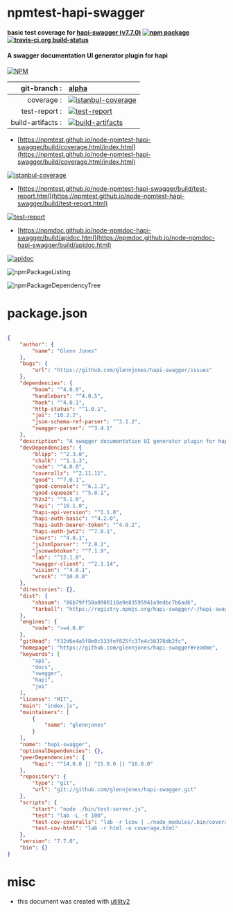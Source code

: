 # npmtest-hapi-swagger

#### basic test coverage for  [hapi-swagger (v7.7.0)](https://github.com/glennjones/hapi-swagger#readme)  [![npm package](https://img.shields.io/npm/v/npmtest-hapi-swagger.svg?style=flat-square)](https://www.npmjs.org/package/npmtest-hapi-swagger) [![travis-ci.org build-status](https://api.travis-ci.org/npmtest/node-npmtest-hapi-swagger.svg)](https://travis-ci.org/npmtest/node-npmtest-hapi-swagger)

#### A swagger documentation UI generator plugin for hapi

[![NPM](https://nodei.co/npm/hapi-swagger.png?downloads=true&downloadRank=true&stars=true)](https://www.npmjs.com/package/hapi-swagger)

| git-branch : | [alpha](https://github.com/npmtest/node-npmtest-hapi-swagger/tree/alpha)|
|--:|:--|
| coverage : | [![istanbul-coverage](https://npmtest.github.io/node-npmtest-hapi-swagger/build/coverage.badge.svg)](https://npmtest.github.io/node-npmtest-hapi-swagger/build/coverage.html/index.html)|
| test-report : | [![test-report](https://npmtest.github.io/node-npmtest-hapi-swagger/build/test-report.badge.svg)](https://npmtest.github.io/node-npmtest-hapi-swagger/build/test-report.html)|
| build-artifacts : | [![build-artifacts](https://npmtest.github.io/node-npmtest-hapi-swagger/glyphicons_144_folder_open.png)](https://github.com/npmtest/node-npmtest-hapi-swagger/tree/gh-pages/build)|

- [https://npmtest.github.io/node-npmtest-hapi-swagger/build/coverage.html/index.html](https://npmtest.github.io/node-npmtest-hapi-swagger/build/coverage.html/index.html)

[![istanbul-coverage](https://npmtest.github.io/node-npmtest-hapi-swagger/build/screenCapture.buildCi.browser.%252Ftmp%252Fbuild%252Fcoverage.lib.html.png)](https://npmtest.github.io/node-npmtest-hapi-swagger/build/coverage.html/index.html)

- [https://npmtest.github.io/node-npmtest-hapi-swagger/build/test-report.html](https://npmtest.github.io/node-npmtest-hapi-swagger/build/test-report.html)

[![test-report](https://npmtest.github.io/node-npmtest-hapi-swagger/build/screenCapture.buildCi.browser.%252Ftmp%252Fbuild%252Ftest-report.html.png)](https://npmtest.github.io/node-npmtest-hapi-swagger/build/test-report.html)

- [https://npmdoc.github.io/node-npmdoc-hapi-swagger/build/apidoc.html](https://npmdoc.github.io/node-npmdoc-hapi-swagger/build/apidoc.html)

[![apidoc](https://npmdoc.github.io/node-npmdoc-hapi-swagger/build/screenCapture.buildCi.browser.%252Ftmp%252Fbuild%252Fapidoc.html.png)](https://npmdoc.github.io/node-npmdoc-hapi-swagger/build/apidoc.html)

![npmPackageListing](https://npmtest.github.io/node-npmtest-hapi-swagger/build/screenCapture.npmPackageListing.svg)

![npmPackageDependencyTree](https://npmtest.github.io/node-npmtest-hapi-swagger/build/screenCapture.npmPackageDependencyTree.svg)



# package.json

```json

{
    "author": {
        "name": "Glenn Jones"
    },
    "bugs": {
        "url": "https://github.com/glennjones/hapi-swagger/issues"
    },
    "dependencies": {
        "boom": "^4.0.0",
        "handlebars": "^4.0.5",
        "hoek": "^4.0.1",
        "http-status": "^1.0.1",
        "joi": "10.2.2",
        "json-schema-ref-parser": "^3.1.2",
        "swagger-parser": "^3.4.1"
    },
    "description": "A swagger documentation UI generator plugin for hapi",
    "devDependencies": {
        "blipp": "^2.3.0",
        "chalk": "^1.1.3",
        "code": "^4.0.0",
        "coveralls": "^2.11.11",
        "good": "^7.0.1",
        "good-console": "^6.1.2",
        "good-squeeze": "^5.0.1",
        "h2o2": "^5.1.0",
        "hapi": "^16.1.0",
        "hapi-api-version": "^1.1.0",
        "hapi-auth-basic": "^4.2.0",
        "hapi-auth-bearer-token": "^4.0.2",
        "hapi-auth-jwt2": "^7.0.1",
        "inert": "^4.0.1",
        "js2xmlparser": "^2.0.2",
        "jsonwebtoken": "^7.1.9",
        "lab": "^12.1.0",
        "swagger-client": "^2.1.14",
        "vision": "^4.0.1",
        "wreck": "^10.0.0"
    },
    "directories": {},
    "dist": {
        "shasum": "86b79ff50a0900110a9e83595941a9edbc7b6ad6",
        "tarball": "https://registry.npmjs.org/hapi-swagger/-/hapi-swagger-7.7.0.tgz"
    },
    "engines": {
        "node": ">=4.0.0"
    },
    "gitHead": "f32d6e4a5f8e0c533fef825fc37e4c56378db2fc",
    "homepage": "https://github.com/glennjones/hapi-swagger#readme",
    "keywords": [
        "api",
        "docs",
        "swagger",
        "hapi",
        "joi"
    ],
    "license": "MIT",
    "main": "index.js",
    "maintainers": [
        {
            "name": "glennjones"
        }
    ],
    "name": "hapi-swagger",
    "optionalDependencies": {},
    "peerDependencies": {
        "hapi": "^14.0.0 || ^15.0.0 || ^16.0.0"
    },
    "repository": {
        "type": "git",
        "url": "git://github.com/glennjones/hapi-swagger.git"
    },
    "scripts": {
        "start": "node ./bin/test-server.js",
        "test": "lab -L -t 100",
        "test-cov-coveralls": "lab -r lcov | ./node_modules/.bin/coveralls",
        "test-cov-html": "lab -r html -o coverage.html"
    },
    "version": "7.7.0",
    "bin": {}
}
```



# misc
- this document was created with [utility2](https://github.com/kaizhu256/node-utility2)
